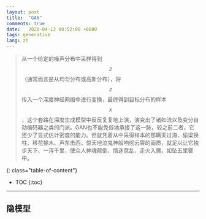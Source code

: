 ```yaml
---
layout: post
title:  "GAN"
comments: true
date:   2020-04-12 08:52:00 +0800
tags: generative
lang: zh
---
```


> 从一个给定的噪声分布中采样得到$$z$$（通常而言是从均匀分布或高斯分布），将$$z$$传入一个深度神经网络中进行变换，最终得到目标分布的样本$$x$$，这个套路在深度生成模型中反反复复地上演，演变出了诸如流以及变分自动编码器之类的门派。GAN也不能免俗地承接了这一脉，较之前二者，它还少了显式估计密度的能力。但就凭着从中采得样本的那瞒天过海、偷梁换柱、移花接木、声东击西，惊天地泣鬼神般响彻云霄的画质，就足以让它独步天下、一泻千里，使众人神魂颠倒、情迷意乱、走火入魔，如坠五里雾中。


<!--more-->

{: class="table-of-content"}
* TOC
{:toc}

---

## 隐模型

